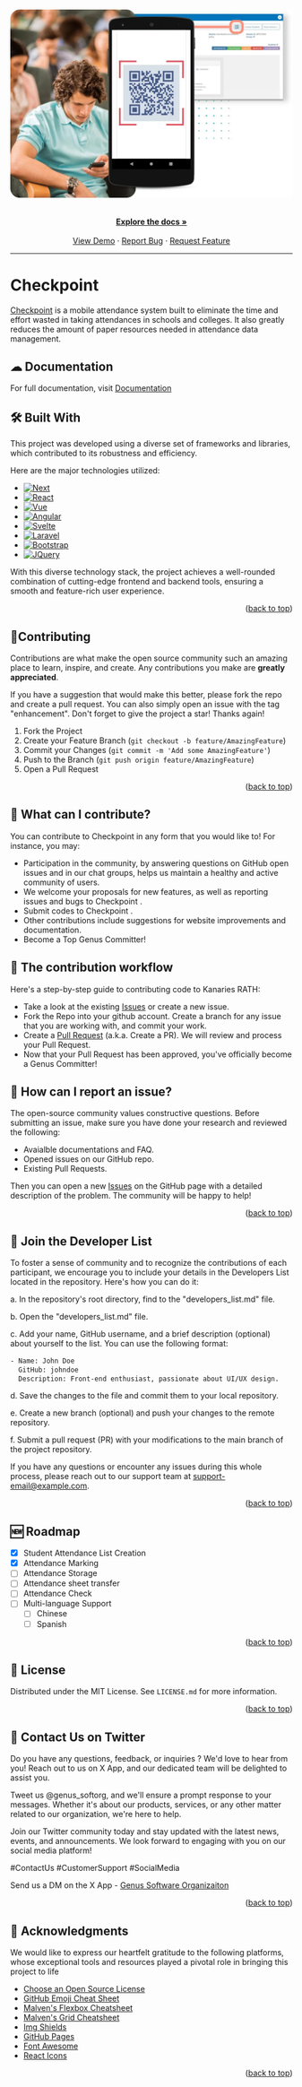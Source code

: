<a name="readme-top"></a>

<!-- PROJECT LOGO -->
<br />
<div align="center">
  <a href="https://github.com/othneildrew/Best-README-Template">
    <img src="appimg.jpg" alt="Logo">
  </a>

  <p align="center">
    <br />
    <a href="https://github.com/genus-so/docs"><strong>Explore the docs »</strong></a>
    <br />
    <br />
    <a href="https://github.com/genus-so/demo">View Demo</a>
    ·
    <a href="https://github.com/genus-so/demo">Report Bug</a>
    ·
    <a href="https://github.com/genus-so/demo">Request Feature</a>
  </p>
</div>

---

#  Checkpoint

[Checkpoint](https://checkpoint.app) is a mobile attendance system built to eliminate the time and effort wasted in taking attendances in schools and colleges. It also greatly reduces the amount of paper resources needed in attendance data management.

<!-- DOCUMENTATION -->

## ☁ Documentation

For full documentation, visit [Documentation](docs.md)

## 🛠️  Built With

This project was developed using a diverse set of frameworks and libraries, which contributed to its robustness and efficiency. 

Here are the major technologies utilized:

* [![Next][Next.js]][Next-url]
* [![React][React.js]][React-url]
* [![Vue][Vue.js]][Vue-url]
* [![Angular][Angular.io]][Angular-url]
* [![Svelte][Svelte.dev]][Svelte-url]
* [![Laravel][Laravel.com]][Laravel-url]
* [![Bootstrap][Bootstrap.com]][Bootstrap-url]
* [![JQuery][JQuery.com]][JQuery-url]

With this diverse technology stack, the project achieves a well-rounded combination of cutting-edge frontend and backend tools, ensuring a smooth and feature-rich user experience.

<p align="right">(<a href="#readme-top">back to top</a>)</p>

<!-- CONTRIBUTING -->
## 👥Contributing

Contributions are what make the open source community such an amazing place to learn, inspire, and create. Any contributions you make are **greatly appreciated**.

If you have a suggestion that would make this better, please fork the repo and create a pull request. You can also simply open an issue with the tag "enhancement".
Don't forget to give the project a star! Thanks again!

1. Fork the Project
2. Create your Feature Branch (`git checkout -b feature/AmazingFeature`)
3. Commit your Changes (`git commit -m 'Add some AmazingFeature'`)
4. Push to the Branch (`git push origin feature/AmazingFeature`)
5. Open a Pull Request

<p align="right">(<a href="#readme-top">back to top</a>)</p>

## 💪 What can I contribute?

You can contribute to Checkpoint in any form that you would like to! For instance, you may:

- Participation in the community, by answering questions on GitHub open issues and in our chat groups, helps us maintain a healthy and active community of users.
- We welcome your proposals for new features, as well as reporting issues and bugs to Checkpoint .
- Submit codes to Checkpoint .
- Other contributions include suggestions for website improvements and documentation.
- Become a Top Genus Committer!

## 📐 The contribution workflow
Here's a step-by-step guide to contributing code to Kanaries RATH:

- Take a look at the existing [Issues](https://github.com/genus-so/Checkpoint-App/issues) or create a new issue.
- Fork the Repo into your github account. Create a branch for any issue that you are working with, and commit your work.
- Create a [Pull Request](pullreq.md) (a.k.a. Create a PR). We will review and process your Pull Request.
- Now that your Pull Request has been approved, you've officially become a Genus Committer!

## 🐞 How can I report an issue?
The open-source community values constructive questions. Before submitting an issue, make sure you have done your research and reviewed the following:

- Avaialble documentations and FAQ.
- Opened issues on our GitHub repo.
- Existing Pull Requests.
  
Then you can open a new [Issues](https://github.com/genus-so/Checkpoint-App/issues) on the GitHub page with a detailed description of the problem. The community will be happy to help!

<p align="right">(<a href="#readme-top">back to top</a>)</p>

## 📐 Join the Developer List
To foster a sense of community and to recognize the contributions of each participant, we encourage you to include your details in the Developers List located in the repository. Here's how you can do it:

   a. In the repository's root directory, find to the "developers_list.md" file.

   b. Open the "developers_list.md" file.

   c. Add your name, GitHub username, and a brief description (optional) about yourself to the list. You can use the following format:

   ```
   - Name: John Doe
     GitHub: johndoe
     Description: Front-end enthusiast, passionate about UI/UX design.
   ```

   d. Save the changes to the file and commit them to your local repository.

   e. Create a new branch (optional) and push your changes to the remote repository.

   f. Submit a pull request (PR) with your modifications to the main branch of the project repository.

If you have any questions or encounter any issues during this whole process, please reach out to our support team at [support-email@example.com](mailto:support-email@example.com).

<!-- USAGE EXAMPLES -->

<p align="right">(<a href="#readme-top">back to top</a>)</p>

<!-- ROADMAP -->
## 🆕 Roadmap

- [x] Student Attendance List Creation
- [x] Attendance Marking
- [ ] Attendance Storage
- [ ] Attendance sheet transfer
- [ ] Attendance Check
- [ ] Multi-language Support
    - [ ] Chinese
    - [ ] Spanish

<p align="right">(<a href="#readme-top">back to top</a>)</p>

<!-- LICENSE -->
## 💼 License

Distributed under the MIT License. See `LICENSE.md` for more information.

<p align="right">(<a href="#readme-top">back to top</a>)</p>

<!-- CONTACT -->
## 📱 Contact Us on Twitter

Do you have any questions, feedback, or inquiries ? We'd love to hear from you! Reach out to us on X App, and our dedicated team will be delighted to assist you.

Tweet us @genus_softorg, and we'll ensure a prompt response to your messages. Whether it's about our products, services, or any other matter related to our organization, we're here to help.

Join our Twitter community today and stay updated with the latest news, events, and announcements. We look forward to engaging with you on our social media platform!

#ContactUs #CustomerSupport #SocialMedia 

Send us a DM on the X App - [Genus Software Organizaiton](https://twitter.com/genus_softorg) 

<p align="right">(<a href="#readme-top">back to top</a>)</p>

<!-- ACKNOWLEDGMENTS -->
## 🙏 Acknowledgments

We would like to express our heartfelt gratitude to the following platforms, whose exceptional tools and resources played a pivotal role in bringing this project to life

* [Choose an Open Source License](https://choosealicense.com)
* [GitHub Emoji Cheat Sheet](https://www.webpagefx.com/tools/emoji-cheat-sheet)
* [Malven's Flexbox Cheatsheet](https://flexbox.malven.co/)
* [Malven's Grid Cheatsheet](https://grid.malven.co/)
* [Img Shields](https://shields.io)
* [GitHub Pages](https://pages.github.com)
* [Font Awesome](https://fontawesome.com)
* [React Icons](https://react-icons.github.io/react-icons/search)

<p align="right">(<a href="#readme-top">back to top</a>)</p>

<!-- MARKDOWN LINKS & IMAGES -->
<!-- https://www.markdownguide.org/basic-syntax/#reference-style-links -->
[contributors-shield]: https://img.shields.io/github/contributors/othneildrew/Best-README-Template.svg?style=for-the-badge
[contributors-url]: https://github.com/othneildrew/Best-README-Template/graphs/contributors
[forks-shield]: https://img.shields.io/github/forks/othneildrew/Best-README-Template.svg?style=for-the-badge
[forks-url]: https://github.com/othneildrew/Best-README-Template/network/members
[stars-shield]: https://img.shields.io/github/stars/othneildrew/Best-README-Template.svg?style=for-the-badge
[stars-url]: https://github.com/othneildrew/Best-README-Template/stargazers
[issues-shield]: https://img.shields.io/github/issues/othneildrew/Best-README-Template.svg?style=for-the-badge
[issues-url]: https://github.com/othneildrew/Best-README-Template/issues
[license-shield]: https://img.shields.io/github/license/othneildrew/Best-README-Template.svg?style=for-the-badge
[license-url]: https://github.com/othneildrew/Best-README-Template/blob/master/LICENSE.txt
[linkedin-shield]: https://img.shields.io/badge/-LinkedIn-black.svg?style=for-the-badge&logo=linkedin&colorB=555
[linkedin-url]: https://linkedin.com/in/othneildrew
[product-screenshot]: images/screenshot.png
[Next.js]: https://img.shields.io/badge/next.js-000000?style=for-the-badge&logo=nextdotjs&logoColor=white
[Next-url]: https://nextjs.org/
[React.js]: https://img.shields.io/badge/React-20232A?style=for-the-badge&logo=react&logoColor=61DAFB
[React-url]: https://reactjs.org/
[Vue.js]: https://img.shields.io/badge/Vue.js-35495E?style=for-the-badge&logo=vuedotjs&logoColor=4FC08D
[Vue-url]: https://vuejs.org/
[Angular.io]: https://img.shields.io/badge/Angular-DD0031?style=for-the-badge&logo=angular&logoColor=white
[Angular-url]: https://angular.io/
[Svelte.dev]: https://img.shields.io/badge/Svelte-4A4A55?style=for-the-badge&logo=svelte&logoColor=FF3E00
[Svelte-url]: https://svelte.dev/
[Laravel.com]: https://img.shields.io/badge/Laravel-FF2D20?style=for-the-badge&logo=laravel&logoColor=white
[Laravel-url]: https://laravel.com
[Bootstrap.com]: https://img.shields.io/badge/Bootstrap-563D7C?style=for-the-badge&logo=bootstrap&logoColor=white
[Bootstrap-url]: https://getbootstrap.com
[JQuery.com]: https://img.shields.io/badge/jQuery-0769AD?style=for-the-badge&logo=jquery&logoColor=white
[JQuery-url]: https://jquery.com 
